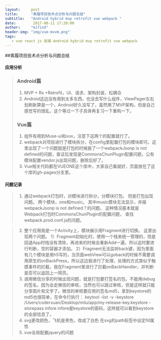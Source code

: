 ```yaml
---
layout:     post
title:      "素履项目技术点分析与问题总结"
subtitle:   "Android hybrid mvp retrofit vue webpack "
date:        2017-08-11 17:20:00
author:     "mifind"
header-img: "img/vue-mvvm.png"
tags:
   - vue react js 前端 Android hybrid mvp retrofit vue webpack 
---
```



##素履项目技术点分析与问题总结
#### 应用分析
> ### Android篇
> 
> 1. MVP + Rx +Retrofit，UI、请求、架构封装，松耦合
> 2. Android这边没有用到太多东西，也没去写什么组件，ViewPager左右划刷新算是一个，Android好久没写了，虽然用了MVP架构，但是自己感觉写的很乱，这个等过一下子具体再复习一下重构一下。
> 
> 
> ### Vue篇
>
> 1. 组件有用到Muse-ui和vux，注意下这两个的配置就行了。
> 2. webpack对项目进行了模块拆分，在config里配置打包的模块即可。这里出现了一个问题就是打包的时候报了一个webpackJsonp is not defined的问题，查证后发现是CommonsChunPlugin配置问题，公有模块配置vendor.js出现问题，删除后好了。
> 3. Vue相关代码都在VUEONE这个库中，大家自己看就好，页面放在了这个库的gh-pages分支里。

#### 问题记录

> 1. 通过webpack打包时，对模块进行拆分，分模块打包。
但是打包出现问题。
两个模块，one和music。
其中music模块无法显示，并报webpackJsonp is not defined？的问题。
这种情况基本就是Webpack打包时CommonsChunPlugin的配置问题，
查找webpack.prod.conf.js的问题。

> 2. 整个应用我是一个Activity上，模块展示用Fragment进行切换。
这里出现两个问题。
> 1）Fragment初始化时，使用一个栈来统一管理的，但是回退App时栈没有清除，再进来的时候会重新Add一遍，所以这时要进行判断，空的容器才添加。
> 2）Fragment无法监听back键，因为里面有几个模块是用h5写的，当页面webView可以goback的时候不需要调用原生的onBackPress，所以这边我进行了处理，处理的方式类似于触摸事件的拦截，我在Fragment里进行了拦截onBackHandler，并判断是否可以返回上一网页。
> 3. 调用微信分享的时候出现问题，就是打包要打签名的包，不能用debug的签名，因为会走微信的审核，当然也可以跳过审核，但是这样就只能分享图片和文字了。微信的审核要应用的签名md5，拿到keystore的md5也很简单，在命令行执行： keytool -list -v -keystore /Users/coderxuan/Desktop/milu/app/my-release-key.keystore -storepass infore
 infore是keystore的密码，这样就可以看到keystore的全部信息了。
> 4. svg更改颜色，飞机是黑色，改成了白色
在svg的path标签中设定fill属性
> 5. vue全局配置jquery的问题
